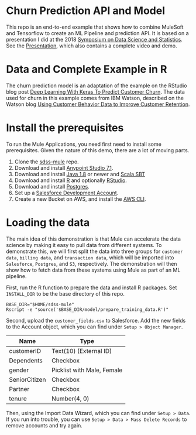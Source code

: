 # Churn Prediction API and Model

This repo is an end-to-end example that shows how to combine MuleSoft and Tensorflow to create an ML Pipeline and prediction API.  It is based on a presentation I did at the 2018 [Symposium on Data Science and Statistics](https://ww2.amstat.org/meetings/sdss/2018/).  See the [Presentation](https://www.slideshare.net/sorenharner/intelligent-application-networks-with-mule-and-tensorflow-98589429), which also contains a complete video and demo.

# Data and Complete Example in R

 The churn prediction model is an adaptation of the example on the RStudio blog post [Deep Learning With Keras To Predict Customer Churn](https://tensorflow.rstudio.com/blog/keras-customer-churn.html).  The data used for churn in this example comes from IBM Watson, described on the Watson blog [Using Customer Behavior Data to Improve Customer Retention](https://www.ibm.com/communities/analytics/watson-analytics-blog/predictive-insights-in-the-telco-customer-churn-data-set/).

# Install the prerequisites

To run the Mule Applications, you need first need to install some prerequisites.  Given the nature of this demo, there are a lot of moving parts.

1. Clone the [sdss-mule](https://github.com/sharner/sdss-mule) repo.
2. Download and install [Anypoint Studio 7.1](https://www.mulesoft.com/platform/studio).
3. Download and install [Java 1.8](http://www.oracle.com/technetwork/java/javase/downloads/jdk8-downloads-2133151.html) or newer and [Scala SBT](https://www.scala-lang.org/download/)
4. Download and install [R](https://cloud.r-project.org/) and optionally [RStudio](https://www.rstudio.com/).
5. Download and install [Postgres](https://www.postgresql.org/download/).
6. Set up a [Salesforce Development Account](https://developer.salesforce.com/signup).
7. Create a new Bucket on AWS, and install the [AWS CLI](https://aws.amazon.com/cli/).

# Loading the data

The main idea of this demonstration is that Mule can accelerate the data science by making it easy to pull data from different systems.  To demonstrate this, we will first split the data into three groups for `customer data`, `billing data`, and `transaction data`, which will be imported into `Salesforce`, `Postgres`, and `S3`, respectively.  The demonstration will then show how to fetch data from these systems using Mule as part of an ML pipeline.

First, run the R function to prepare the data and install R packages.  Set `INSTALL_DIR` to be the base directory of this repo.

```
BASE_DIR="$HOME/sdss-mule"
Rscript -e "source('$BASE_DIR/model/prepare_training_data.R')"
```

Second, upload the `customer_fields.csv` to Salesforce.  Add the new fields to the Account object, which you can find under `Setup > Object Manager`.

| Name  | Type |
| ------------- | ------------- |
| customerID  | Text(10) (External ID)  |
| Dependents  | Checkbox  |
| gender  | Picklist with Male, Female  |
| SeniorCitizen  | Checkbox  |
| Partner  | Checkbox  |
| tenure | Number(4, 0) |

Then, using the Import Data Wizard, which you can find under `Setup > Data`.  If you run into trouble, you can use `Setup > Data > Mass Delete Records` to remove accounts and try again.
